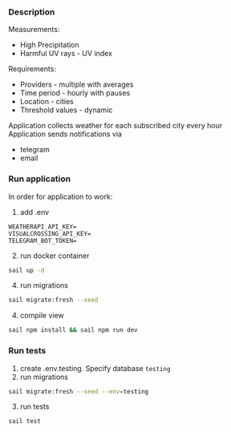 ### Description
Measurements:
* High Precipitation
* Harmful UV rays - UV index

Requirements:
* Providers - multiple with averages
* Time period - hourly with pauses
* Location - cities
* Threshold values - dynamic

Application collects weather for each subscribed city every hour\
Application sends notifications via
* telegram
* email

### Run application
In order for application to work:
1. add .env
```
WEATHERAPI_API_KEY=
VISUALCROSSING_API_KEY=
TELEGRAM_BOT_TOKEN=
```
2. run docker container
```bash
sail up -d
```
4. run migrations 
```bash
sail migrate:fresh --seed
```
4. compile view 
```bash
sail npm install && sail npm run dev
```

### Run tests
1. create .env.testing. Specify database `testing`
2. run migrations
```bash
sail migrate:fresh --seed --env=testing
```
3. run tests
```bash
sail test
```
